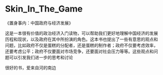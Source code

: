 # Skin_In_The_Game
《置身事内：中国政府与经济发展》


这是一本很有价值的政治经济入门读物，可以帮助我们更好地理解中国经济的发展历程和现状，以及政府在其中所扮演的角色。这本书也提出了一些有意思的观点和问题，比如政府不仅是蛋糕的分配者，还是蛋糕的制作者；政府不仅要考虑效率，还要考虑公平；政府不仅要面对市场竞争，还要面对社会压力等等。这些观点和问题可以引发我们进一步的思考和讨论

很好的书，爱来自河的南边
